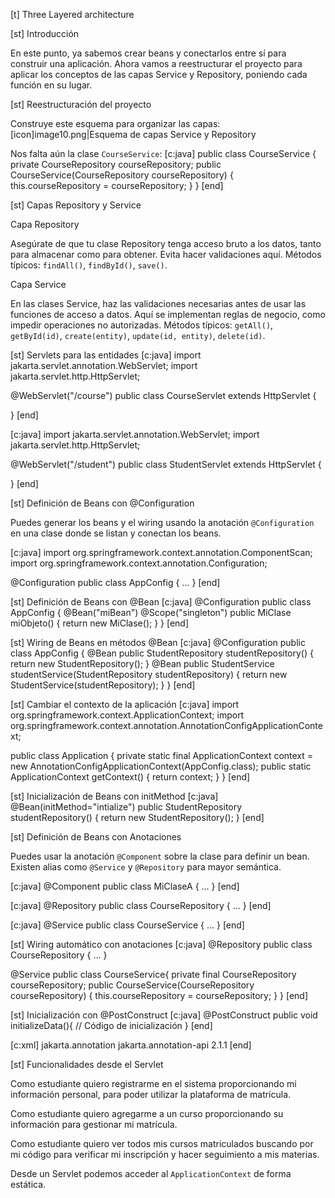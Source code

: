 [t] Three Layered architecture

[st] Introducción

En este punto, ya sabemos crear beans y conectarlos entre sí para construir una aplicación. Ahora vamos a reestructurar el proyecto para aplicar los conceptos de las capas Service y Repository, poniendo cada función en su lugar.

[st] Reestructuración del proyecto

Construye este esquema para organizar las capas:
[icon]image10.png|Esquema de capas Service y Repository


Nos falta aún la clase `CourseService`:
[c:java]
public class CourseService {
    private CourseRepository courseRepository;
    public CourseService(CourseRepository courseRepository) {
        this.courseRepository = courseRepository;
    }
}
[end]

[st] Capas Repository y Service

Capa Repository

Asegúrate de que tu clase Repository tenga acceso bruto a los datos, tanto para almacenar como para obtener. Evita hacer validaciones aquí. Métodos típicos: `findAll()`, `findById()`, `save()`.


Capa Service

En las clases Service, haz las validaciones necesarias antes de usar las funciones de acceso a datos. Aquí se implementan reglas de negocio, como impedir operaciones no autorizadas. Métodos típicos: `getAll()`, `getById(id)`, `create(entity)`, `update(id, entity)`, `delete(id)`.

[st] Servlets para las entidades
[c:java]
import jakarta.servlet.annotation.WebServlet;
import jakarta.servlet.http.HttpServlet;

@WebServlet("/course")
public class CourseServlet extends HttpServlet {
    
}
[end]

[c:java]
import jakarta.servlet.annotation.WebServlet;
import jakarta.servlet.http.HttpServlet;

@WebServlet("/student")
public class StudentServlet extends HttpServlet {
    
}
[end]

[st] Definición de Beans con @Configuration

Puedes generar los beans y el wiring usando la anotación `@Configuration` en una clase donde se listan y conectan los beans.

[c:java]
import org.springframework.context.annotation.ComponentScan;
import org.springframework.context.annotation.Configuration;

@Configuration
public class AppConfig {
    ...
}
[end]

[st] Definición de Beans con @Bean
[c:java]
@Configuration
public class AppConfig {
    @Bean("miBean")
    @Scope("singleton") 
    public MiClase miObjeto() {
        return new MiClase();
    }
}
[end]

[st] Wiring de Beans en métodos @Bean
[c:java]
@Configuration
public class AppConfig {
    @Bean
    public StudentRepository studentRepository() {
        return new StudentRepository();
    }
    @Bean
    public StudentService studentService(StudentRepository studentRepository) {
        return new StudentService(studentRepository);
    }
}
[end]

[st] Cambiar el contexto de la aplicación
[c:java]
import org.springframework.context.ApplicationContext;
import org.springframework.context.annotation.AnnotationConfigApplicationContext;

public class Application {
    private static final ApplicationContext context = new AnnotationConfigApplicationContext(AppConfig.class);
    public static ApplicationContext getContext() {
        return context;
    }
}
[end]

[st] Inicialización de Beans con initMethod
[c:java]
@Bean(initMethod="intialize")
public StudentRepository studentRepository() {
    return new StudentRepository();
}
[end]

[st] Definición de Beans con Anotaciones

Puedes usar la anotación `@Component` sobre la clase para definir un bean. Existen alias como `@Service` y `@Repository` para mayor semántica.

[c:java]
@Component
public class MiClaseA {
    ...
}
[end]

[c:java]
@Repository
public class CourseRepository {
    ...
}
[end]

[c:java]
@Service
public class CourseService {
    ...
}
[end]

[st] Wiring automático con anotaciones
[c:java]
@Repository
public class CourseRepository {
    ...
}

@Service
public class CourseService{
    private final CourseRepository courseRepository;
    public CourseService(CourseRepository courseRepository) {
        this.courseRepository = courseRepository;
    }
}
[end]

[st] Inicialización con @PostConstruct
[c:java]
@PostConstruct
public void initializeData(){
    // Código de inicialización
}
[end]

[c:xml]
<dependency>
    <groupId>jakarta.annotation</groupId>
    <artifactId>jakarta.annotation-api</artifactId>
    <version>2.1.1</version>
</dependency>
[end]

[st] Funcionalidades desde el Servlet

Como estudiante quiero registrarme en el sistema proporcionando mi información personal, para poder utilizar la plataforma de matrícula.

Como estudiante quiero agregarme a un curso proporcionando su información para gestionar mi matrícula.

Como estudiante quiero ver todos mis cursos matriculados buscando por mi código para verificar mi inscripción y hacer seguimiento a mis materias.

Desde un Servlet podemos acceder al `ApplicationContext` de forma estática. 